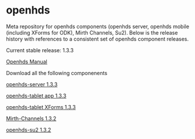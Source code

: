 openhds
=======

Meta repository for openhds components (openhds server, openhds mobile (including XForms for ODK), Mirth Channels, Su2). Below is the release history with references to a consistent set of openhds component releases.

Current stable release: 1.3.3

[Openhds Manual](https://github.com/SwissTPH/openhds/blob/master/doc/OpenHDS_Manual.pdf?raw=true)

Download all the following componenents

[openhds-server 1.3.3](https://github.com/SwissTPH/openhds-server/releases/download/1.3.3release/openhds.war)

[openhds-tablet app 1.3.3](https://github.com/SwissTPH/openhds-tablet/releases/download/1.3.3release/openhds-tablet-1.3.3.apk)

[openhds-tablet XForms 1.3.3](https://github.com/SwissTPH/openhds-tablet/releases/download/1.3.3/xlsforms.zip)

[Mirth-Channels 1.3.2](https://github.com/SwissTPH/Mirth-Channels/releases/download/1.3.2/Mirth-Channels.zip)

[openhds-su2 1.3.2](https://github.com/SwissTPH/openhds-su2/archive/v1.3.2.zip)



